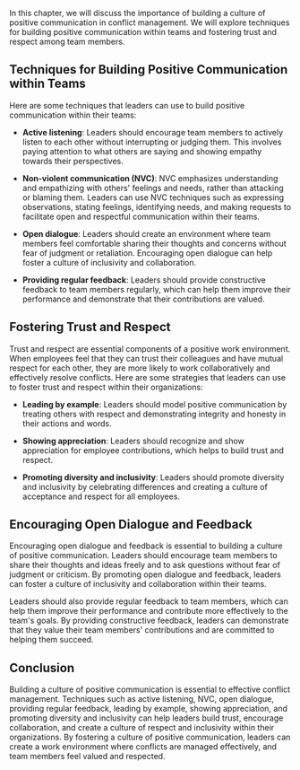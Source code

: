 
In this chapter, we will discuss the importance of building a culture of positive communication in conflict management. We will explore techniques for building positive communication within teams and fostering trust and respect among team members.

Techniques for Building Positive Communication within Teams
-----------------------------------------------------------

Here are some techniques that leaders can use to build positive communication within their teams:

* **Active listening**: Leaders should encourage team members to actively listen to each other without interrupting or judging them. This involves paying attention to what others are saying and showing empathy towards their perspectives.

* **Non-violent communication (NVC)**: NVC emphasizes understanding and empathizing with others' feelings and needs, rather than attacking or blaming them. Leaders can use NVC techniques such as expressing observations, stating feelings, identifying needs, and making requests to facilitate open and respectful communication within their teams.

* **Open dialogue**: Leaders should create an environment where team members feel comfortable sharing their thoughts and concerns without fear of judgment or retaliation. Encouraging open dialogue can help foster a culture of inclusivity and collaboration.

* **Providing regular feedback**: Leaders should provide constructive feedback to team members regularly, which can help them improve their performance and demonstrate that their contributions are valued.

Fostering Trust and Respect
---------------------------

Trust and respect are essential components of a positive work environment. When employees feel that they can trust their colleagues and have mutual respect for each other, they are more likely to work collaboratively and effectively resolve conflicts. Here are some strategies that leaders can use to foster trust and respect within their organizations:

* **Leading by example**: Leaders should model positive communication by treating others with respect and demonstrating integrity and honesty in their actions and words.

* **Showing appreciation**: Leaders should recognize and show appreciation for employee contributions, which helps to build trust and respect.

* **Promoting diversity and inclusivity**: Leaders should promote diversity and inclusivity by celebrating differences and creating a culture of acceptance and respect for all employees.

Encouraging Open Dialogue and Feedback
--------------------------------------

Encouraging open dialogue and feedback is essential to building a culture of positive communication. Leaders should encourage team members to share their thoughts and ideas freely and to ask questions without fear of judgment or criticism. By promoting open dialogue and feedback, leaders can foster a culture of inclusivity and collaboration within their teams.

Leaders should also provide regular feedback to team members, which can help them improve their performance and contribute more effectively to the team's goals. By providing constructive feedback, leaders can demonstrate that they value their team members' contributions and are committed to helping them succeed.

Conclusion
----------

Building a culture of positive communication is essential to effective conflict management. Techniques such as active listening, NVC, open dialogue, providing regular feedback, leading by example, showing appreciation, and promoting diversity and inclusivity can help leaders build trust, encourage collaboration, and create a culture of respect and inclusivity within their organizations. By fostering a culture of positive communication, leaders can create a work environment where conflicts are managed effectively, and team members feel valued and respected.

